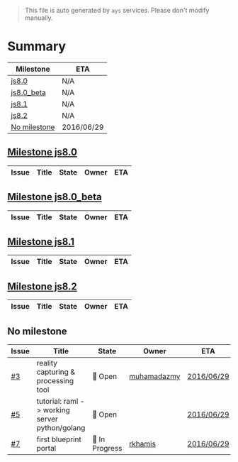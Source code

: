 > This file is auto generated by `ays` services. Please don't modify manually.

# Summary
|Milestone|ETA|
|---------|---|
|[js8.0](#milestone-js80)|N/A|
|[js8.0_beta](#milestone-js80_beta)|N/A|
|[js8.1](#milestone-js81)|N/A|
|[js8.2](#milestone-js82)|N/A|
|[No milestone](#no-milestone)|2016/06/29|

## [Milestone js8.0](milestones/8:js8.0.md)


|Issue|Title|State|Owner|ETA|
|-----|-----|-----|-----|---|

## [Milestone js8.0_beta](milestones/6:js8.0_beta.md)


|Issue|Title|State|Owner|ETA|
|-----|-----|-----|-----|---|

## [Milestone js8.1](milestones/7:js8.1.md)


|Issue|Title|State|Owner|ETA|
|-----|-----|-----|-----|---|

## [Milestone js8.2](milestones/4:js8.2.md)


|Issue|Title|State|Owner|ETA|
|-----|-----|-----|-----|---|




## No milestone
|Issue|Title|State|Owner|ETA|
|-----|-----|-----|-----|---|
|[#3](https://github.com/jumpscale/home/issues/3)|reality capturing & processing tool|:red_circle: Open|[muhamadazmy](https://github.com/muhamadazmy)|[2016/06/29](https://github.com/Jumpscale/home/issues/3#issuecomment-None)|
|[#5](https://github.com/jumpscale/home/issues/5)|tutorial: raml -> working server python/golang|:red_circle: Open||[2016/06/29](https://github.com/Jumpscale/home/issues/5#issuecomment-None)|
|[#7](https://github.com/jumpscale/home/issues/7)|first blueprint portal|:large_blue_circle: In Progress|[rkhamis](https://github.com/rkhamis)|[2016/06/29](https://github.com/Jumpscale/home/issues/7#issuecomment-None)|
